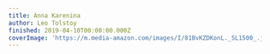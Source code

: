 ```yaml
---
title: Anna Karenina
author: Leo Tolstoy
finished: 2019-04-10T00:00:00.000Z
coverImage: 'https://m.media-amazon.com/images/I/81BvKZDKonL._SL1500_.jpg'
---
```

